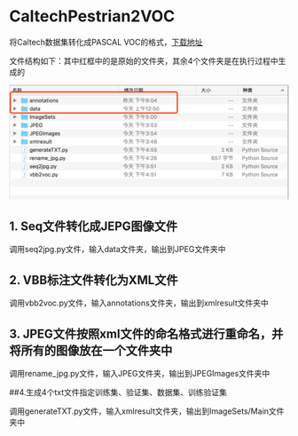 # CaltechPestrian2VOC

将Caltech数据集转化成PASCAL VOC的格式，[下载地址](http://www.vision.caltech.edu/Image_Datasets/CaltechPedestrians/)

文件结构如下：其中红框中的是原始的文件夹，其余4个文件夹是在执行过程中生成的

![](./static/structure.png)

## 1. Seq文件转化成JEPG图像文件

调用seq2jpg.py文件，输入data文件夹，输出到JPEG文件夹中

## 2. VBB标注文件转化为XML文件

调用vbb2voc.py文件，输入annotations文件夹，输出到xmlresult文件夹中

## 3. JPEG文件按照xml文件的命名格式进行重命名，并将所有的图像放在一个文件夹中

调用rename_jpg.py文件，输入JPEG文件夹，输出到JPEGImages文件夹中

##4.生成4个txt文件指定训练集、验证集、数据集、训练验证集 

调用generateTXT.py文件，输入xmlresult文件夹，输出到ImageSets/Main文件夹中